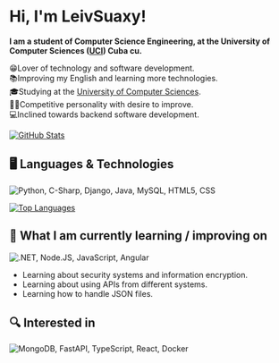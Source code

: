 # Hi, I'm LeivSuaxy!

<b>I am a student of Computer Science Engineering, at the University of Computer Sciences
(<a href="https://www.uci.cu/">UCI</a>) Cuba cu.<br></b>

😁Lover of technology and software development.<br> 
📚Improving my English and learning more technologies.<br>
🎓Studying at the <a href="https://www.uci.cu/">University of Computer Sciences</a>.<br>
💪🏼Competitive personality with desire to improve.<br>
💻Inclined towards backend software development.<br>

[![GitHub Stats](https://github-readme-stats.vercel.app/api?username=LeivSuaxy&show_icons=true&theme=radical)](https://github.com/LeivSuaxy)

## 🖥 Languages & Technologies

![Python, C-Sharp, Django, Java, MySQL, HTML5, CSS](https://skillicons.dev/icons?i=python,cs,django,java,mysql,html,css&perline=3)

[![Top Languages](https://github-readme-stats.vercel.app/api/top-langs/?username=LeivSuaxy&layout=compact&theme=radical)](https://github.com/LeivSuaxy)

## 📖 What I am currently learning / improving on

![.NET, Node.JS, JavaScript, Angular](https://skillicons.dev/icons?i=dotnet,nodejs,js,angular&perline=3)

* Learning about security systems and information encryption.
* Learning about using APIs from different systems.
* Learning how to handle JSON files.


## 🔍 Interested in

![MongoDB, FastAPI, TypeScript, React, Docker](https://skillicons.dev/icons?i=mongodb,fastapi,ts,react,docker&perline=3)
